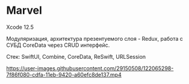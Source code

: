 # Marvel

Xcode 12.5

Модуляризация, архитектура презентуемого слоя - Redux, работа с СУБД CoreData через CRUD интерфейс.

Стек: SwiftUI, Combine, CoreData, ReSwift, URLSession



https://user-images.githubusercontent.com/29150508/122065298-7f86f080-cdfa-11eb-9420-a60efc8de137.mp4

